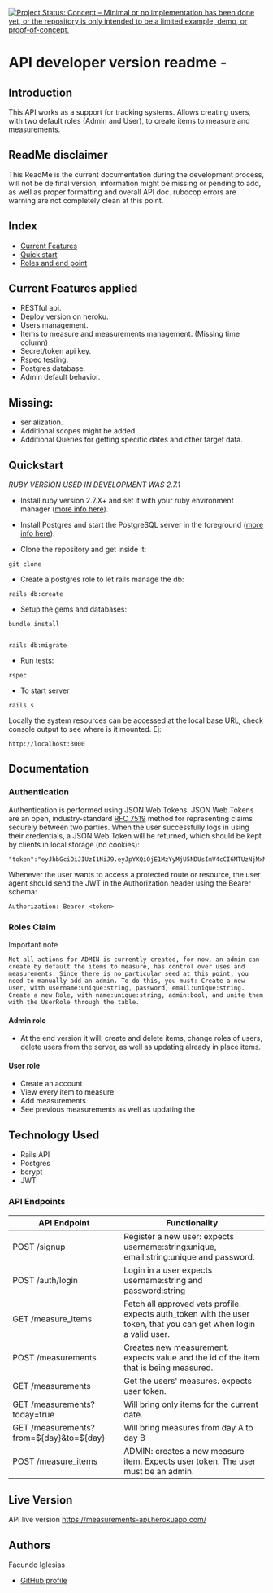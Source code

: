 
[![Project Status: Concept – Minimal or no implementation has been done yet, or the repository is only intended to be a limited example, demo, or proof-of-concept.](https://www.repostatus.org/badges/latest/concept.svg)](https://www.repostatus.org/#concept)
# API developer version readme - 

## Introduction

This API works as a support for tracking systems. Allows creating users, with two default roles (Admin and User), to create items to measure and measurements.

## ReadMe disclaimer

This ReadMe is the current documentation during the development process, will not be de final version, information might be missing or pending to add, as well as proper formatting and overall API doc. rubocop errors are warning are not completely clean at this point.

## Index
- [Current Features](#current-features-applied)
- [Quick start](#quickstart)
- [Roles and end point](#roles-claim)

## Current Features applied

- RESTful api.
- Deploy version on heroku.
- Users management.
- Items to measure and measurements management. (Missing time column)
- Secret/token api key.
- Rspec testing.
- Postgres database.
- Admin default behavior.
## Missing:
* serialization.
* Additional scopes might be added.
* Additional Queries for getting specific dates and other target data.

## Quickstart
*RUBY VERSION USED IN DEVELOPMENT WAS 2.7.1*
- Install ruby version 2.7.X+ and set it with your ruby environment manager
  ([more info here](https://www.ruby-lang.org/en/documentation/installation/)).

- Install Postgres and start the PostgreSQL server in the foreground
  ([more info here](https://wiki.postgresql.org/wiki/Detailed_installation_guides)).

- Clone the repository and get inside it:

```
git clone 

```

- Create a postgres role to let rails manage the db:

```
rails db:create
```

- Setup the gems and databases:

```
bundle install
```

```

rails db:migrate
```

- Run tests:

```
rspec .
```

- To start server

```
rails s
```

Locally the system resources can be accessed at the local base URL, check console output to see where is it mounted. Ej:

```
http://localhost:3000
```

## Documentation

### Authentication

Authentication is performed using JSON Web Tokens. JSON Web Tokens are an open, industry-standard [RFC 7519](https://tools.ietf.org/html/rfc7519) method for representing claims securely between two parties. When the user successfully logs in using their credentials, a JSON Web Token will be returned, which should be kept by clients in
local storage (no cookies):

```
"token":"eyJhbGciOiJIUzI1NiJ9.eyJpYXQiOjE1MzYyMjU5NDUsImV4cCI6MTUzNjMxMjM0NSwic3ViIjoiMzdjMDY2ZjgtNDhjMS00NDZjLTk4OGQtYzQ0ZDQ4MDJiNzZmIiwicm9sZXMiOlsiYWRtaW4iXX0.UwqjX27pGJHJoGjCMkLhBnwoszb9d590upnkRFM0LaA"}
```

Whenever the user wants to access a protected route or resource, the user agent should send the JWT in the Authorization header using the Bearer schema:

`Authorization: Bearer <token>`

### Roles Claim
  Important note
```
Not all actions for ADMIN is currently created, for now, an admin can create by default the items to measure, has control over uses and measurements. Since there is no particular seed at this point, you need to manually add an admin. To do this, you must: Create a new user, with username:unique:string, password, email:unique:string. Create a new Role, with name:unique:string, admin:bool, and unite them with the UserRole through the table.
```

#### Admin role

- At the end version it will: create and delete items, change roles of users, delete users from the server, as well as updating already in place items.


#### User role

- Create an account
- View every item to measure
- Add measurements
- See previous measurements as well as updating the 

## Technology Used

- Rails API
- Postgres
- bcrypt
- JWT

### API Endpoints

| API Endpoint            | Functionality                           |
| ----------------------- | --------------------------------------- |
| POST /signup              | Register a new user: expects username:string:unique, email:string:unique and password.                   |
| POST /auth/login          | Login in a user expects username:string and password:string                      |
| GET /measure_items        | Fetch all approved vets profile. expects auth_token with the user token, that you can get when login a valid user.       |
| POST /measurements        | Creates new measurement. expects value and the id of the item that is being measured.|
| GET /measurements            | Get the users' measures.   expects user token.|
| GET /measurements?today=true | Will bring only items for the current date. |
| GET /measurements?from=${day}&to=${day} | Will bring measures from day A to day B
| POST /measure_items        | ADMIN: creates a new measure item. Expects user token. The user must be an admin. |


## Live Version

API live version
https://measurements-api.herokuapp.com/

<!-- CONTACT -->

## Authors

Facundo Iglesias

- [GitHub profile](https://github.com/Fig77)
